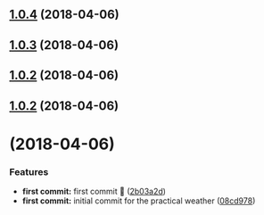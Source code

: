 <a name="1.0.4"></a>
## [1.0.4](https://github.com/frontmesh/practical-weather/compare/1.0.3...1.0.4) (2018-04-06)



<a name="1.0.3"></a>
## [1.0.3](https://github.com/frontmesh/practical-weather/compare/1.0.2...1.0.3) (2018-04-06)



<a name="1.0.2"></a>
## [1.0.2](https://github.com/frontmesh/practical-weather/compare/1.0.1...1.0.2) (2018-04-06)



<a name="1.0.2"></a>
## [1.0.2](https://github.com/frontmesh/practical-weather/compare/1.0.1...1.0.2) (2018-04-06)



<a name=""></a>
#  (2018-04-06)


### Features

* **first commit:** first commit :rocket: ([2b03a2d](https://github.com/frontmesh/practical-weather/commit/2b03a2d))
* **first commit:** initial commit for the practical weather ([08cd978](https://github.com/frontmesh/practical-weather/commit/08cd978))




